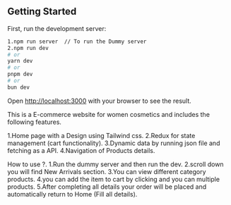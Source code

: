 
## Getting Started

First, run the development server:

```bash
1.npm run server  // To run the Dummy server
2.npm run dev
# or
yarn dev
# or
pnpm dev
# or
bun dev
```

Open [http://localhost:3000](http://localhost:3000) with your browser to see the result.

This is a E-commerce website for women cosmetics and includes the following features.

1.Home page with a Design using Tailwind css.
2.Redux for state management (cart functionality).
3.Dynamic data by running json file and fetching as a API.
4.Navigation of Products details.

How to use ?.
1.Run the dummy server and then run the dev.
2.scroll down you will find New Arrivals section.
3.You can view different category products.
4.you can add the item to cart by clicking and you can multiple products.
5.After completing all details your order will be placed and automatically return to Home (Fill all details).
